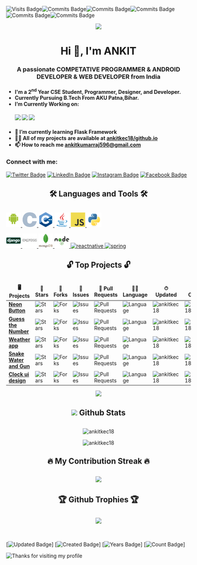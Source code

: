 ![Visits Badge](https://badges.pufler.dev/visits/ankitkec18/ankitkec18?style=for-the-badge&logo=github)![Commits Badge](https://badges.pufler.dev/commits/all/ankitkec18?style=for-the-badge&logo=github)![Commits Badge](https://badges.pufler.dev/commits/yearly/ankitkec18?style=for-the-badge&logo=github)![Commits Badge](https://badges.pufler.dev/commits/monthly/ankitkec18?style=for-the-badge&logo=github)![Commits Badge](https://badges.pufler.dev/commits/weekly/ankitkec18?style=for-the-badge&logo=github)![Commits Badge](https://badges.pufler.dev/repos/ankitkec18?style=for-the-badge&logo=github)



<p align="center">
<img src="https://cdn.dribbble.com/users/2131993/screenshots/4948736/thoughtworks-gif_dribbble.gif" width="500px">
</p>
     
<h1 align="center">Hi 👋, I'm ANKIT</h1>
<h3 align="center">A passionate COMPETATIVE PROGRAMMER & ANDROID DEVELOPER & WEB DEVELOPER from India</h3>

<h4>   
    
- I'm a 2<sup>nd</sup> Year CSE Student, **Programmer**, **Designer**, and **Developer**.
- Currently Pursuing **B.Tech From **AKU** Patna,Bihar.**
- I’m Currently **Working on:** <h4><img src="https://img.shields.io/badge/PYTHON-PROGRAMMING-yellow.svg?label=PYTHON&style=social&logo=python&logoColor=green">  <img src="https://img.shields.io/badge/DATA-STRUCTURES-9cf.svg?label=DATA&style=social&logo=GraphQL&logoColor=red"> <img src="https://img.shields.io/badge/CANVA-DESIGNING-green.svg?label=CANVA&style=social&logo=canva&logoColor=informational"><h4/>
<h4/>

- 🌱 I’m currently learning **Flask Framework**
- 👨‍💻 All of my projects are available at [ankitkec18/github.io](ankitkec18/github.io)
- 📫 How to reach me **ankitkumarraj596@gmail.com**

<h3 align="left">Connect with me:</h3>
<p align="left"> 
     
[![Twitter Badge](https://img.shields.io/badge/Twitter-Profile-informational?style=flat&logo=twitter&logoColor=white&color=skyblue)](https://twitter.com/ankitkec18)
[![LinkedIn Badge](https://img.shields.io/badge/LinkedIn-Profile-informational?style=flat&logo=linkedin&logoColor=white&color=0D76A8)](https://www.linkedin.com/in/ankitkec18/)
[![Instagram Badge](https://img.shields.io/badge/Instagram-Profile-informational?style=flat&logo=Instagram&logoColor=white&color=red)](https://www.instagram.com/in/_insta_ankit/)
[![Facebook Badge](https://img.shields.io/badge/Facebook-Profile-informational?style=flat&logo=Facebook&logoColor=white&color=blue)](https://www.linkedin.com/in/ankitkumarraj0/)

</p>


### <h2 align="center">🛠️ Languages and Tools 🛠️<h2/>
<p align="left"> <a href="https://developer.android.com" target="_blank"> <img src="https://raw.githubusercontent.com/devicons/devicon/master/icons/android/android-original-wordmark.svg" alt="android" width="40" height="40"/> </a> <a href="https://www.cprogramming.com/" target="_blank"> <img src="https://raw.githubusercontent.com/devicons/devicon/master/icons/c/c-original.svg" alt="c" width="40" height="40"/> </a> <a href="https://www.w3schools.com/cpp/" target="_blank"> <img src="https://raw.githubusercontent.com/devicons/devicon/master/icons/cplusplus/cplusplus-original.svg" alt="cplusplus" width="40" height="40"/> </a> <a href="https://www.java.com" target="_blank"> <img src="https://raw.githubusercontent.com/devicons/devicon/master/icons/java/java-original.svg" alt="java" width="40" height="40"/> </a> <a href="https://developer.mozilla.org/en-US/docs/Web/JavaScript" target="_blank"> <img src="https://raw.githubusercontent.com/devicons/devicon/master/icons/javascript/javascript-original.svg" alt="javascript" width="40" height="40"/> </a> <a href="https://www.python.org" target="_blank"> <img src="https://raw.githubusercontent.com/devicons/devicon/master/icons/python/python-original.svg" alt="python" width="40" height="40"/> </a> </p>
  <p align="left"> <a href="https://www.djangoproject.com/" target="_blank"> <img src="https://raw.githubusercontent.com/devicons/devicon/master/icons/django/django-original.svg" alt="django" width="40" height="40"/> </a> <a href="https://expressjs.com" target="_blank"> <img src="https://raw.githubusercontent.com/devicons/devicon/master/icons/express/express-original-wordmark.svg" alt="express" width="40" height="40"/> </a> <a href="https://www.mongodb.com/" target="_blank"> <img src="https://raw.githubusercontent.com/devicons/devicon/master/icons/mongodb/mongodb-original-wordmark.svg" alt="mongodb" width="40" height="40"/> </a> <a href="https://nodejs.org" target="_blank"> <img src="https://raw.githubusercontent.com/devicons/devicon/master/icons/nodejs/nodejs-original-wordmark.svg" alt="nodejs" width="40" height="40"/> </a> <a href="https://reactnative.dev/" target="_blank"> <img src="https://reactnative.dev/img/header_logo.svg" alt="reactnative" width="40" height="40"/> </a> <a href="https://spring.io/" target="_blank"> <img src="https://www.vectorlogo.zone/logos/springio/springio-icon.svg" alt="spring" width="40" height="40"/> </a> </p>

### <h2 align="center">🔓  Top Projects  🔓<h2/> 

<table align="center">
    <thead align="center">
        <tr border: none;>
            <td><b>🖥️ Projects</b></td>
            <td><b>🌟 Stars</b></td>
            <td><b>🍴 Forks</b></td>
            <td><b>🐛 Issues</b></td>
            <td><b>🔔 Pull Requests</b></td>
            <td><b>👨‍💻 Language</b></td>
            <td><b>⏱<br> Updated</b></td>
            <td><b>⏰ <br>Created</b></td>
        </tr>
     </thead>
    <tbody>
        <tr>
            <td><a href="https://github.com/ankitkec18/neon-button"</a><b>Neon Button</b></td>
            <td><img alt="Stars"src="https://img.shields.io/github/stars/ankitkec18/neon-button?style=flat-square&labelColor=343b41"/></td>
            <td><img alt="Forks"src="https://img.shields.io/github/forks/ankitkec18/neon-button?style=flat-square&labelColor=343b41"/></td>
            <td><img alt="Issues"src="https://img.shields.io/github/issues/ankitkec18/neon-button?style=flat-square&labelColor=343b41"/></td>
            <td><img alt="Pull Requests"src="https://img.shields.io/github/issues-pr/ankitkec18/neon-button?style=flat-square"/></td>
            <td><img alt="Language"src="https://img.shields.io/github/languages/top/ankitkec18/neon-button?label=CSS&style=flat-square"/></td>
            <td><img src="https://badges.pufler.dev/updated/ankitkec18/neon-button?style=for-the-badge&logo=github&logoColor=yellow" alt=ankitkec18 /></td>
            <td><img src="https://badges.pufler.dev/created/ankitkec18/neon-button?style=for-the-badge&logo=github&logoColor=yellow" alt=ankitkec18 /></td>
     </td>
        <tr>
            <td><a href="https://github.com/ankitkec18/Guess-the-Number"</a><b>Guess the Number</b></td>
            <td><img alt="Stars"src="https://img.shields.io/github/stars/ankitkec18/Guess-the-Number?style=flat-square&labelColor=343b41"/></td>
            <td><img alt="Forks"src="https://img.shields.io/github/forks/ankitkec18/Guess-the-Number?style=flat-square&labelColor=343b41"/></td>
            <td><img alt="Issues"src="https://img.shields.io/github/issues/ankitkec18/Guess-the-Number?style=flat-square&labelColor=343b41"/></td>
            <td><img alt="Pull Requests"src="https://img.shields.io/github/issues-pr/ankitkec18/Guess-the-Number?style=flat-square"/></td>
            <td><img alt="Language"src="https://img.shields.io/github/languages/top/ankitkec18/Guess-the-Number?label=C&style=flat-square"/></td>
             <td><img src="https://badges.pufler.dev/updated/ankitkec18/Guess-the-Number?style=for-the-badge&logo=github&logoColor=yellow" alt=ankitkec18 /></td>
            <td><img src="https://badges.pufler.dev/created/ankitkec18/Guess-the-Number?style=for-the-badge&logo=github&logoColor=yellow" alt=ankitkec18 /></td>
        </tr>
        <tr>
            <td><a href="https://github.com/ankitkec18/weather-app"</a><b>Weather app</b></td>
            <td><img alt="Stars"src="https://img.shields.io/github/stars/ankitkec18/weather-app?style=flat-square&labelColor=343b41"/></td>
            <td><img alt="Forks"src="https://img.shields.io/github/forks/ankitkec18/weather-app?style=flat-square&labelColor=343b41"/></td>
            <td><img alt="Issues"src="https://img.shields.io/github/issues/ankitkec18/weather-app?style=flat-square&labelColor=343b41"/></td>
            <td><img alt="Pull Requests"src="https://img.shields.io/github/issues-pr/ankitkec18/weather-app?style=flat-square"/></td>
            <td><img alt="Language"src="https://img.shields.io/github/languages/top/ankitkec18/weather-app?label=javascript&style=flat-square"/></td>
             <td><img src="https://badges.pufler.dev/updated/ankitkec18/weather-app?style=for-the-badge&logo=github&logoColor=yellow" alt=ankitkec18 /></td>
            <td><img src="https://badges.pufler.dev/created/ankitkec18/weather-app?style=for-the-badge&logo=github&logoColor=yellow" alt=ankitkec18 /></td>
       </tr>
        <tr>
            <td><a href="https://github.com/ankitkec18/Snake-Water-and-Gun"</a><b>Snake Water and Gun</b></td>
            <td><img alt="Stars"src="https://img.shields.io/github/stars/ankitkec18/Snake-Water-and-Gun?style=flat-square&labelColor=343b41"/></td>
            <td><img alt="Forks"src="https://img.shields.io/github/forks/ankitkec18/Snake-Water-and-Gun?style=flat-square&labelColor=343b41"/></td>
            <td><img alt="Issues"src="https://img.shields.io/github/issues/ankitkec18/Snake-Water-and-Gun?style=flat-square&labelColor=343b41"/></td>
            <td><img alt="Pull Requests"src="https://img.shields.io/github/issues-pr/ankitkec18/Snake-Water-and-Gun?style=flat-square"/></td>
            <td><img alt="Language"src="https://img.shields.io/github/languages/top/ankitkec18/Snake-Water-and-Gun?label=C&style=flat-square"/></td>
             <td><img src="https://badges.pufler.dev/updated/ankitkec18/Snake-Water-and-Gun?style=for-the-badge&logo=github&logoColor=yellow" alt=ankitkec18 /></td>
            <td><img src="https://badges.pufler.dev/created/ankitkec18/Snake-Water-and-Gun?style=for-the-badge&logo=github&logoColor=yellow" alt=ankitkec18 /></td>
    </tr>
        <tr>
            <td><a href="https://github.com/ankitkec18/clock-ui-design"</a><b>Clock ui design</b></td>
            <td><img alt="Stars"src="https://img.shields.io/github/stars/ankitkec18/clock-ui-design?style=flat-square&labelColor=343b41"/></td>
            <td><img alt="Forks"src="https://img.shields.io/github/forks/ankitkec18/clock-ui-design?style=flat-square&labelColor=343b41"/></td>
            <td><img alt="Issues"src="https://img.shields.io/github/issues/ankitkec18/clock-ui-design?style=flat-square&labelColor=343b41"/></td>
            <td><img alt="Pull Requests"src="https://img.shields.io/github/issues-pr/ankitkec18/clock-ui-design?style=flat-square"/></td>
            <td><img alt="Language"src="https://img.shields.io/github/languages/top/ankitkec18/clock-ui-design?label=HTML&style=flat-square"/></td>
            <td><img src="https://badges.pufler.dev/updated/ankitkec18/clock-ui-design?style=for-the-badge&logo=github&logoColor=yellow" alt=ankitkec18 /></td>
            <td><img src="https://badges.pufler.dev/created/ankitkec18/clock-ui-design?style=for-the-badge&logo=github&logoColor=yellow" alt=ankitkec18 /></td>
       </tr>
    </tbody>        
</table>


<p align="center">
<a href="https://github.com/ankitkec18">
  <img height="180em" src="https://github-readme-stats-eight-theta.vercel.app/api/top-langs/?username=ankitkec18&layout=compact&langs_count=8&theme=dracula"/>
</a>
</p>

### <h2 align="center"><img src="https://icons.iconarchive.com/icons/kyo-tux/phuzion/24/Misc-Stats-icon.png"> Github Stats<h2/>   
      
<p align="center">
<img src="https://activity-graph.herokuapp.com/graph?username=ankitkec18&theme=rogue" alt="ankitkec18" />
</p>

<p align="center">
<img src="https://github-readme-stats.vercel.app/api?username=ankitkec18&show_icons=true&theme=dracula" alt="ankitkec18" />
</p>

### <h2 align="center">🔥 My Contribution Streak 🔥<h2/>
<p align="center">
  <a href="https://github.com/ankitkec18/github-readme-streak-stats">
    <img src="https://github-readme-streak-stats.herokuapp.com/?user=ankitkec18&theme=dark&hide_border=true&background=0D1117&stroke=0000"/>
  </a>

 ### <h2 align="center">🏆 Github Trophies 🏆<h2/>
<p align="center">
  <a href="https://github.com/ryo-ma/github-profile-trophy" target="_blank">
    <img src="https://github-profile-trophy.vercel.app/?username=ankitkec18&theme=gruvbox"/>
  </a>
</p>
     <br/>
<p align="center">

   [![Updated Badge](https://badges.pufler.dev/updated/ankitkec18/ankitkec18?style=for-the-badge&logo=github)]
   [![Created Badge](https://badges.pufler.dev/created/ankitkec18/ankitkec18?style=for-the-badge&logo=github)]
   [![Years Badge](https://badges.pufler.dev/years/ankitkec18?style=for-the-badge&logo=github)]
   [![Count Badge](https://badges.pufler.dev/github/languages/count/ankitkec18/Python-top-questions?style=for-the-badge&logo=github)]

</p>
     

  
   <img height="120" alt="Thanks for visiting my profile" width="100%" src="https://github.com/dibyendu415/dibyendu415/blob/master/marquee.svg" />
   
  



